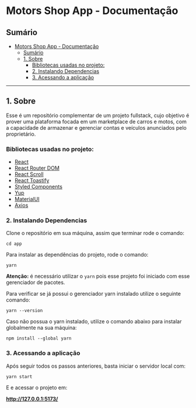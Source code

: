 # Motors Shop App - Documentação

## Sumário

- [Motors Shop App - Documentação](#motors-shop-app---documentação)
  - [Sumário](#sumário)
  - [1. Sobre](#1-sobre)
    - [Bibliotecas usadas no projeto:](#bibliotecas-usadas-no-projeto)
    - [2. Instalando Dependencias](#2-instalando-dependencias)
    - [3. Acessando a aplicação](#3-acessando-a-aplicação)

---

## 1. Sobre

Esse é um repositório complementar de um projeto fullstack, cujo objetivo é prover uma plataforma focada em um marketplace de carros e motos, com a capacidade de armazenar e gerenciar contas e veículos anunciados pelo proprietário.

### Bibliotecas usadas no projeto:

- [React](https://pt-br.reactjs.org/)
- [React Router DOM](https://reactrouter.com/en/main)
- [React Scroll](https://www.npmjs.com/package/react-scroll)
- [React Toastify](https://fkhadra.github.io/react-toastify/introduction)
- [Styled Components](https://styled-components.com/)
- [Yup](https://www.npmjs.com/package/yup)
- [MaterialUI](https://mui.com/)
- [Axios](https://axios-http.com/ptbr/docs/intro)

### 2. Instalando Dependencias

Clone o repositório em sua máquina, assim que terminar rode o comando:

```shell
cd app
```

Para instalar as dependências do projeto, rode o comando:

```
yarn
```

**Atenção:** é necessário utilizar o `yarn` pois esse projeto foi iniciado com esse gerenciador de pacotes.

Para verificar se já possui o gerenciador yarn instalado utilize o seguinte comando:

```
yarn --version
```

Caso não possua o yarn instalado, utilize o comando abaixo para instalar globalmente na sua máquina:

```
npm install --global yarn
```

### 3. Acessando a aplicação

Após seguir todos os passos anteriores, basta iniciar o servidor local com:

```shell
yarn start
```

E e acessar o projeto em:

**http://127.0.0.1:5173/**
